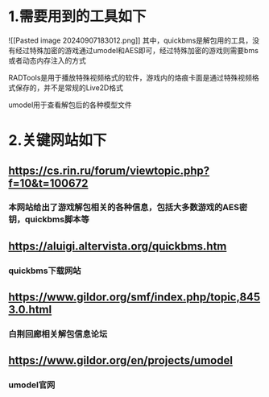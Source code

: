  # 1.需要用到的工具如下
 ![[Pasted image 20240907183012.png]]
其中，quickbms是解包用的工具，没有经过特殊加密的游戏通过umodel和AES即可，经过特殊加密的游戏则需要bms或者动态内存注入的方式

RADTools是用于播放特殊视频格式的软件，游戏内的烙痕卡面是通过特殊视频格式保存的，并不是常规的Live2D格式

umodel用于查看解包后的各种模型文件
# 2.关键网站如下
## https://cs.rin.ru/forum/viewtopic.php?f=10&t=100672
### 本网站给出了游戏解包相关的各种信息，包括大多数游戏的AES密钥，quickbms脚本等
## https://aluigi.altervista.org/quickbms.htm
### quickbms下载网站
## https://www.gildor.org/smf/index.php/topic,8453.0.html
### 白荆回廊相关解包信息论坛
## https://www.gildor.org/en/projects/umodel
### umodel官网

